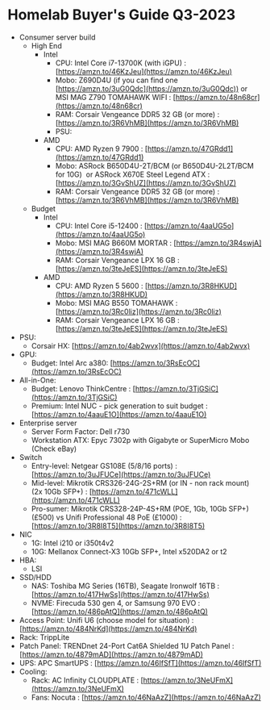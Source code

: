 # Homelab Buyer's Guide Q3-2023

*   Consumer server build
    *   High End
        *   Intel
            *   CPU: Intel Core i7-13700K (with iGPU) : [https://amzn.to/46KzJeu](https://amzn.to/46KzJeu)
            *   Mobo: Z690D4U (if you can find one [https://amzn.to/3uG0Qdc](https://amzn.to/3uG0Qdc)) or MSI MAG Z790 TOMAHAWK WIFI : [https://amzn.to/48n68cr](https://amzn.to/48n68cr)
            *   RAM: Corsair Vengeance DDR5 32 GB (or more) :  [https://amzn.to/3R6VhMB](https://amzn.to/3R6VhMB)
            *   PSU: 
        *   AMD
            *   CPU: AMD Ryzen 9 7900 : [https://amzn.to/47GRdd1](https://amzn.to/47GRdd1)
            *   Mobo: ASRock B650D4U-2T/BCM (or B650D4U-2L2T/BCM for 10G)  or ASRock X670E Steel Legend ATX : [https://amzn.to/3GvShUZ](https://amzn.to/3GvShUZ)
            *   RAM: Corsair Vengeance DDR5 32 GB (or more) :  [https://amzn.to/3R6VhMB](https://amzn.to/3R6VhMB)
    *   Budget
        *   Intel
            *   CPU: Intel Core i5-12400 : [https://amzn.to/4aaUG5o](https://amzn.to/4aaUG5o)
            *   Mobo: MSI MAG B660M MORTAR : [https://amzn.to/3R4swjA](https://amzn.to/3R4swjA)
            *   RAM: Corsair Vengeance LPX 16 GB : [https://amzn.to/3teJeES](https://amzn.to/3teJeES)
        *   AMD
            *   CPU: AMD Ryzen 5 5600 : [https://amzn.to/3R8HKUD](https://amzn.to/3R8HKUD)
            *   Mobo: MSI MAG B550 TOMAHAWK : [https://amzn.to/3Rc0liz](https://amzn.to/3Rc0liz)
            *   RAM: Corsair Vengeance LPX 16 GB : [https://amzn.to/3teJeES](https://amzn.to/3teJeES)
*   PSU:
    *   Corsair HX: [https://amzn.to/4ab2wvx](https://amzn.to/4ab2wvx)
*   GPU:
    *   Budget: Intel Arc a380: [https://amzn.to/3RsEcOC](https://amzn.to/3RsEcOC)
*   All-in-One:
    *   Budget: Lenovo ThinkCentre : [https://amzn.to/3TjGSiC](https://amzn.to/3TjGSiC)
    *   Premium: Intel NUC - pick generation to suit budget : [https://amzn.to/4aauE1O](https://amzn.to/4aauE1O)
*   Enterprise server
    *   Server Form Factor: Dell r730
    *   Workstation ATX: Epyc 7302p with Gigabyte or SuperMicro Mobo (Check eBay)
*   Switch
    *   Entry-level: Netgear GS108E (5/8/16 ports) : [https://amzn.to/3uJFUCe](https://amzn.to/3uJFUCe)
    *   Mid-level: Mikrotik CRS326-24G-2S+RM (or IN - non rack mount) (2x 10Gb SFP+) : [https://amzn.to/471cWLL](https://amzn.to/471cWLL)
    *   Pro-sumer: Mikrotik CRS328-24P-4S+RM (POE, 1Gb, 10Gb SFP+) (£500) vs Unifi Professional 48 PoE (£1000) : [https://amzn.to/3R8I8T5](https://amzn.to/3R8I8T5)
*   NIC
    *   1G: Intel i210 or i350t4v2
    *   10G: Mellanox Connect-X3 10Gb SFP+, Intel x520DA2 or t2
*   HBA:
    *   LSI
*   SSD/HDD
    *   NAS: Toshiba MG Series (16TB), Seagate Ironwolf 16TB : [https://amzn.to/417HwSs](https://amzn.to/417HwSs)
    *   NVME: Firecuda 530 gen 4, or Samsung 970 EVO : [https://amzn.to/486pAtQ](https://amzn.to/486pAtQ)
*   Access Point: Unifi U6 (choose model for situation) : [https://amzn.to/484NrKd](https://amzn.to/484NrKd)
*   Rack: TrippLite
*   Patch Panel: TRENDnet 24-Port Cat6A Shielded 1U Patch Panel : [https://amzn.to/4879mAD](https://amzn.to/4879mAD)
*   UPS: APC SmartUPS : [https://amzn.to/46IfSfT](https://amzn.to/46IfSfT)
*   Cooling:
    *   Rack: AC Infinity CLOUDPLATE : [https://amzn.to/3NeUFmX](https://amzn.to/3NeUFmX)
    *   Fans: Nocuta : [https://amzn.to/46NaAzZ](https://amzn.to/46NaAzZ)
